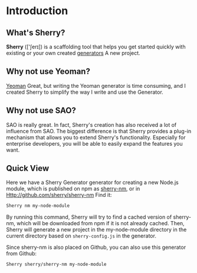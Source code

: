 # Introduction

## What's Sherry?

**Sherry** (['ʃerɪ]) is a scaffolding tool that helps you get started quickly with existing or your own created [generators](https://github.com/sherry/awesome-sherry) A new project.

## Why not use Yeoman?

[Yeoman](http://yeoman.io/) Great, but writing the Yeoman generator is time consuming, and I created Sherry to simplify the way I write and use the Generator.

## Why not use SAO?

SAO is really great. In fact, Sherry's creation has also received a lot of influence from SAO. The biggest difference is that Sherry provides a plug-in mechanism that allows you to extend Sherry's functionality. Especially for enterprise developers, you will be able to easily expand the features you want.

## Quick View

Here we have a Sherry Generator generator for creating a new Node.js module, which is published on npm as [sherry-nm](https://npm.im/sherry-nm), or in [ Http://github.com/sherry/sherry-nm](http://github.com/sherry/sherry-nm) Find it:

```bash
Sherry nm my-node-module
```

By running this command, Sherry will try to find a cached version of sherry-nm, which will be downloaded from npm if it is not already cached. Then, Sherry will generate a new project in the my-node-module directory in the current directory based on `sherry-config.js` in the generator.

Since sherry-nm is also placed on Github, you can also use this generator from Github:

```bash
Sherry sherry/sherry-nm my-node-module
```
